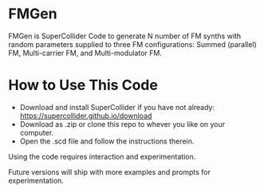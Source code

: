 # FMGen
FMGen is SuperCollider Code to generate N number of FM synths with random parameters supplied to three FM configurations: Summed (parallel) FM, Multi-carrier FM, and Multi-modulator FM.

# How to Use This Code
- Download and install SuperCollider if you have not already: https://supercollider.github.io/download
- Download as .zip or clone this repo to whever you like on your computer.
- Open the .scd file and follow the instructions therein. 

Using the code requires interaction and experimentation.

Future versions will ship with more examples and prompts for experimentation.
